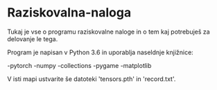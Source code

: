 # Raziskovalna-naloga
Tukaj je vse o programu raziskovalne naloge in o tem kaj potrebuješ za delovanje le tega.

Program je napisan v Python 3.6 in uporablja naseldnje knjižnice:

-pytorch
-numpy
-collections
-pygame
-matplotlib

V isti mapi ustvarite še datoteki 'tensors.pth' in 'record.txt'.
